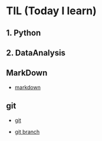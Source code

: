 # TIL (Today I learn)

## 1. Python



## 2. DataAnalysis



## MarkDown

- [markdown](https://github.com/rhyou10/TIL/blob/main/markdown/markdown.md)

  

## git

- [git](https://github.com/rhyou10/TIL/blob/main/git/git.md)

- [git branch](https://github.com/rhyou10/TIL/blob/main/git/branch.md)

